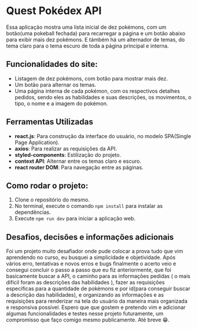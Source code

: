 # Quest Pokédex API

Essa aplicação mostra uma lista inicial de dez pokémons, com um botão(uma pokeball fechada) para recarregar a página e um botão abaixo para exibir mais dez pokémons. E támbém há um alternador de temas, do tema claro para o tema escuro de toda a página principal e interna.

## Funcionalidades do site:
- Listagem de dez pokémons, com botão para mostrar mais dez.
- Um botão para alternar os temas.
- Uma página interna de cada pokémon, com os respectivos detalhes pedidos, sendo eles as habilidades e suas descrições, os movimentos, o tipo, o nome e a imagem do pokémon.

## Ferramentas Utilizadas
- **react.js**: Para construção da interface do usuário, no modelo SPA(Single Page Application).
- **axios**: Para realizar as requisições da API.
- **styled-components**: Estilização do projeto.
- **context API**: Alternar entre os temas claro e escuro.
- **react router DOM**: Para navegação entre as páginas.

## Como rodar o projeto:
1. Clone o repositório do mesmo.
2. No terminal, execute o comando `npm install` para instalar as dependências.
3. Execute `npm run dev` para iniciar a aplicação web.

## Desafios, decisões e informações adicionais
Foi um projeto muito desafiador onde pude colocar a prova tudo que vim aprendendo no curso, eu busquei a simplicidade e objetividade. Após vários erro, tentativas e novos erros e bugs finalmente o acerto veio e consegui concluir o passo a passo que eu fiz anteriormente, que foi basicamente buscar a API, o caminho para as informações pedidas ( o mais dificil foram as descrições das habilidades ), fazer as requisições especificas para a quantidade de pokémons e por id(para conseguir buscar a descrição das habilidades), e organizando as informações e as requisições para renderizar na tela do usuário da maneira mais organizada e responsiva possível. Espero que que gostem e pretendo vim e adicionar algumas funcionalidades e testes nesse projeto futuramente, um compromisso que faço comigo mesmo publicamente. Até breve 😁.